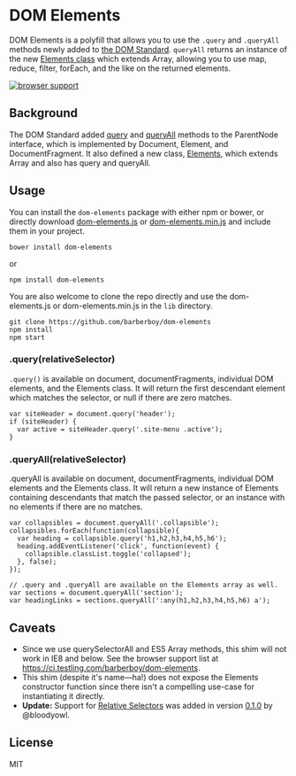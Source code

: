 DOM Elements
=============

DOM Elements is a polyfill that allows you to use the `.query` and `.queryAll`
methods newly added to [the DOM Standard]. `queryAll` returns an instance of the
new [Elements class] which extends Array, allowing you to use map, reduce,
filter, forEach, and the like on the returned elements.

[Elements class]: http://dom.spec.whatwg.org/#collections:-elements
[the DOM Standard]: http://dom.spec.whatwg.org

[![browser support](https://ci.testling.com/barberboy/dom-elements.png)
](https://ci.testling.com/barberboy/dom-elements)

Background
----------

The DOM Standard added [query] and [queryAll] methods to the ParentNode
interface, which is implemented by  Document, Element, and DocumentFragment. It
also defined a new class, [Elements], which extends Array and also has query and
 queryAll.

[Elements]: http://dom.spec.whatwg.org/#collections:-elements
[query]: http://dom.spec.whatwg.org/#dom-parentnode-query
[queryAll]: http://dom.spec.whatwg.org/#dom-parentnode-queryall

Usage
-----

You can install the `dom-elements` package with either npm or bower, or directly
download [dom-elements.js] or [dom-elements.min.js] and include them in your
project.

    bower install dom-elements

or

    npm install dom-elements

[dom-elements.js]: https://raw.githubusercontent.com/barberboy/dom-elements/0.1.0/lib/dom-elements.js
[dom-elements.min.js]: https://raw.githubusercontent.com/barberboy/dom-elements/0.1.0/lib/dom-elements.min.js

You are also welcome to clone the repo directly and use the dom-elements.js or
dom-elements.min.js in the `lib` directory.

    git clone https://github.com/barberboy/dom-elements
    npm install
    npm start

### .query(relativeSelector)

`.query()` is available on document, documentFragments, individual DOM elements,
and the Elements class. It will return the first descendant element which
matches the selector, or null if there are zero matches.

    var siteHeader = document.query('header');
    if (siteHeader) {
      var active = siteHeader.query('.site-menu .active');
    }

### .queryAll(relativeSelector)

.queryAll is available on document, documentFragments, individual DOM elements
and the Elements class. It will return a new instance of Elements containing
descendants that match the passed selector, or an instance with no elements if
there are no matches.

    var collapsibles = document.queryAll('.collapsible');
    collapsibles.forEach(function(collapsible){
      var heading = collapsible.query('h1,h2,h3,h4,h5,h6');
      heading.addEventListener('click', function(event) {
        collapsible.classList.toggle('collapsed');
      }, false);
    });

    // .query and .queryAll are available on the Elements array as well.
    var sections = document.queryAll('section');
    var headingLinks = sections.queryAll(':any(h1,h2,h3,h4,h5,h6) a');

Caveats
-------

* Since we use querySelectorAll and ES5 Array methods, this shim will not work
  in IE8 and below. See the browser support list at
  <https://ci.testling.com/barberboy/dom-elements>.
* This shim (despite it's name—ha!) does not expose the Elements constructor
  function since there isn't a compelling use-case for instantiating it
  directly.
* **Update:** Support for [Relative Selectors] was added in version
  [0.1.0][issue #2] by @bloodyowl.

[Relative Selectors]: http://dev.w3.org/csswg/selectors/#relative
[issue #2]: https://github.com/barberboy/dom-elements/issues/2

License
-------
MIT
